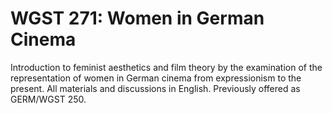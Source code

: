 # WGST 271: Women in German Cinema

Introduction to feminist aesthetics and film theory by the examination of the representation of women in German cinema from expressionism to the present. All materials and discussions in English. Previously offered as GERM/WGST 250.